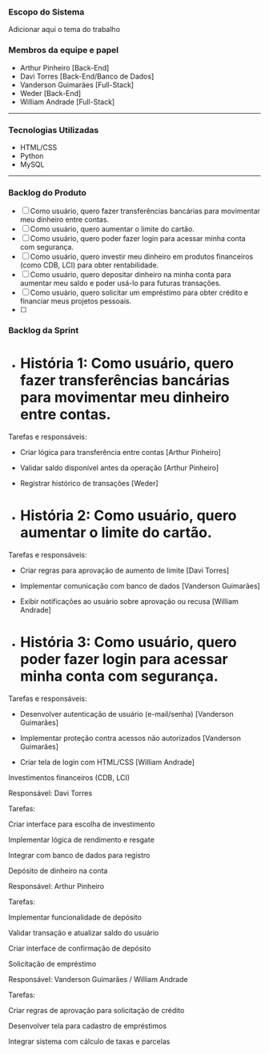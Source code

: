 ### Escopo do Sistema
Adicionar aqui o tema do trabalho

### Membros da equipe e papel

- Arthur Pinheiro [Back-End]
- Davi Torres [Back-End/Banco de Dados]
- Vanderson Guimarães [Full-Stack]
- Weder [Back-End]
- William Andrade [Full-Stack]

-----------------------------------------------------------------------------------------

### Tecnologias Utilizadas

- HTML/CSS
- Python
- MySQL

-----------------------------------------------------------------------------------------
### Backlog do Produto

- [ ] Como usuário, quero fazer transferências bancárias para movimentar meu dinheiro entre contas.
- [ ] Como usuário, quero aumentar o limite do cartão.
- [ ] Como usuário, quero poder fazer login para acessar minha conta com segurança.
- [ ] Como usuário, quero investir meu dinheiro em produtos financeiros (como CDB, LCI) para obter rentabilidade.
- [ ] Como usuário, quero depositar dinheiro na minha conta para aumentar meu saldo e poder usá-lo para futuras transações.
- [ ] Como usuário, quero solicitar um empréstimo para obter crédito e financiar meus projetos pessoais.
- [ ] 

### Backlog da Sprint

- # História 1: Como usuário, quero fazer transferências bancárias para movimentar meu dinheiro entre contas.

Tarefas e responsáveis:

- Criar lógica para transferência entre contas [Arthur Pinheiro]

- Validar saldo disponível antes da operação [Arthur Pinheiro]

- Registrar histórico de transações [Weder]

- # História 2: Como usuário, quero aumentar o limite do cartão.

Tarefas e responsáveis:

- Criar regras para aprovação de aumento de limite [Davi Torres]

- Implementar comunicação com banco de dados [Vanderson Guimarães]

- Exibir notificações ao usuário sobre aprovação ou recusa [William Andrade]

- # História 3: Como usuário, quero poder fazer login para acessar minha conta com segurança.

Tarefas e responsáveis:

- Desenvolver autenticação de usuário (e-mail/senha) [Vanderson Guimarães]

- Implementar proteção contra acessos não autorizados [Vanderson Guimarães]

- Criar tela de login com HTML/CSS [William Andrade]

Investimentos financeiros (CDB, LCI)

Responsável: Davi Torres

Tarefas:

Criar interface para escolha de investimento

Implementar lógica de rendimento e resgate

Integrar com banco de dados para registro

Depósito de dinheiro na conta

Responsável: Arthur Pinheiro

Tarefas:

Implementar funcionalidade de depósito

Validar transação e atualizar saldo do usuário

Criar interface de confirmação de depósito

Solicitação de empréstimo

Responsável: Vanderson Guimarães / William Andrade

Tarefas:

Criar regras de aprovação para solicitação de crédito

Desenvolver tela para cadastro de empréstimos

Integrar sistema com cálculo de taxas e parcelas
